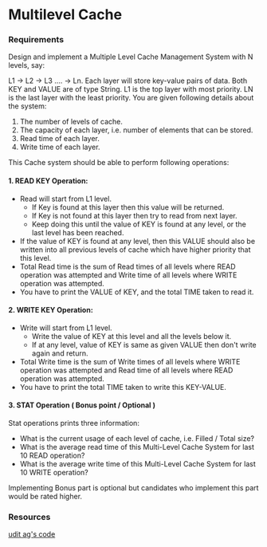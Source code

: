 # Multilevel Cache

### Requirements
Design and implement a Multiple Level Cache Management System with N levels, say:

L1 -> L2 -> L3 .... -> Ln. Each layer will store key-value pairs of data. Both KEY and VALUE are of type String. L1 is the top layer with most priority. LN is the last layer with the least priority. You are given following details about the system:

1. The number of levels of cache.
2. The capacity of each layer, i.e. number of elements that can be stored.
3. Read time of each layer.
4. Write time of each layer.

This Cache system should be able to perform following operations:

#### 1. READ KEY Operation:
* Read will start from L1 level.
    * If Key is found at this layer then this value will be returned.
    * If Key is not found at this layer then try to read from next layer.
    * Keep doing this until the value of KEY is found at any level, or the last level has been reached.
* If the value of KEY is found at any level, then this VALUE should also be written into all previous levels of cache which have higher priority that this level.
* Total Read time is the sum of Read times of all levels where READ operation was attempted and Write time of all levels where WRITE operation was attempted.
* You have to print the VALUE of KEY, and the total TIME taken to read it.

#### 2. WRITE KEY Operation:
* Write will start from L1 level.
    * Write the value of KEY at this level and all the levels below it.
    * If at any level, value of KEY is same as given VALUE then don't write again and return.
* Total Write time is the sum of Write times of all levels where WRITE operation was attempted and Read time of all levels where READ operation was attempted.
* You have to print the total TIME taken to write this KEY-VALUE.

#### 3. STAT Operation ( Bonus point / Optional )
Stat operations prints three information:
* What is the current usage of each level of cache, i.e. Filled / Total size?
* What is the average read time of this Multi-Level Cache System for last 10 READ operation?
* What is the average write time of this Multi-Level Cache System for last 10 WRITE operation?

Implementing Bonus part is optional but candidates who implement this part would be rated higher.

### Resources
[udit ag's code](https://github.com/anomaly2104/multi-level-cache-low-level-system-design)